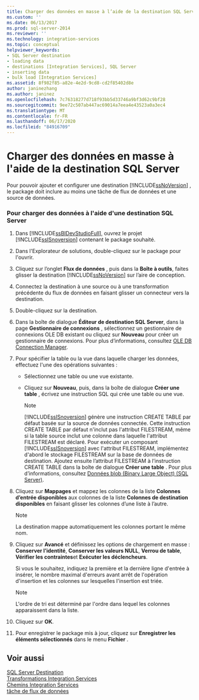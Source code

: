 ```yaml
---
title: Charger des données en masse à l’aide de la destination SQL Server | Microsoft Docs
ms.custom: ''
ms.date: 06/13/2017
ms.prod: sql-server-2014
ms.reviewer: ''
ms.technology: integration-services
ms.topic: conceptual
helpviewer_keywords:
- SQL Server destination
- loading data
- destinations [Integration Services], SQL Server
- inserting data
- bulk load [Integration Services]
ms.assetid: 8f982f85-a82e-4e2d-9cd8-cd2f85402d8e
author: janinezhang
ms.author: janinez
ms.openlocfilehash: 7c76318277d718f93bb5d33746a9bf3d62c9bf28
ms.sourcegitcommit: 9ee72c507ab447ac69014a7eea4e43523a0a3ec4
ms.translationtype: MT
ms.contentlocale: fr-FR
ms.lasthandoff: 06/17/2020
ms.locfileid: "84916709"
---
```

# <a name="bulk-load-data-by-using-the-sql-server-destination"></a>Charger des données en masse à l'aide de la destination SQL Server
  Pour pouvoir ajouter et configurer une destination [!INCLUDE[ssNoVersion](../../includes/ssnoversion-md.md)] , le package doit inclure au moins une tâche de flux de données et une source de données.  
  
### <a name="to-load-data-using-a-sql-server-destination"></a>Pour charger des données à l'aide d'une destination SQL Server  
  
1.  Dans [!INCLUDE[ssBIDevStudioFull](../../includes/ssbidevstudiofull-md.md)], ouvrez le projet [!INCLUDE[ssISnoversion](../../includes/ssisnoversion-md.md)] contenant le package souhaité.  
  
2.  Dans l'Explorateur de solutions, double-cliquez sur le package pour l'ouvrir.  
  
3.  Cliquez sur l’onglet **Flux de données** , puis dans la **Boîte à outils**, faites glisser la destination [!INCLUDE[ssNoVersion](../../includes/ssnoversion-md.md)] sur l’aire de conception.  
  
4.  Connectez la destination à une source ou à une transformation précédente du flux de données en faisant glisser un connecteur vers la destination.  
  
5.  Double-cliquez sur la destination.  
  
6.  Dans la boîte de dialogue **Éditeur de destination SQL Server**, dans la page **Gestionnaire de connexions** , sélectionnez un gestionnaire de connexions OLE DB existant ou cliquez sur **Nouveau** pour créer un gestionnaire de connexions. Pour plus d’informations, consultez [OLE DB Connection Manager](../connection-manager/ole-db-connection-manager.md).  
  
7.  Pour spécifier la table ou la vue dans laquelle charger les données, effectuez l'une des opérations suivantes :  
  
    -   Sélectionnez une table ou une vue existante.  
  
    -   Cliquez sur **Nouveau**, puis, dans la boîte de dialogue **Créer une table** , écrivez une instruction SQL qui crée une table ou une vue.  
  
        > [!NOTE]  
        >  [!INCLUDE[ssISnoversion](../../includes/ssisnoversion-md.md)] génère une instruction CREATE TABLE par défaut basée sur la source de données connectée. Cette instruction CREATE TABLE par défaut n'inclut pas l'attribut FILESTREAM, même si la table source inclut une colonne dans laquelle l'attribut FILESTREAM est déclaré. Pour exécuter un composant [!INCLUDE[ssISnoversion](../../includes/ssisnoversion-md.md)] avec l'attribut FILESTREAM, implémentez d'abord le stockage FILESTREAM sur la base de données de destination. Ajoutez ensuite l’attribut FILESTREAM à l’instruction CREATE TABLE dans la boîte de dialogue **Créer une table** . Pour plus d’informations, consultez [Données blob &#40;Binary Large Object&#41; &#40;SQL Server&#41;](../../relational-databases/blob/binary-large-object-blob-data-sql-server.md).  
  
8.  Cliquez sur **Mappages** et mappez les colonnes de la liste **Colonnes d’entrée disponibles** aux colonnes de la liste **Colonnes de destination disponibles** en faisant glisser les colonnes d’une liste à l’autre.  
  
    > [!NOTE]  
    >  La destination mappe automatiquement les colonnes portant le même nom.  
  
9. Cliquez sur **Avancé** et définissez les options de chargement en masse : **Conserver l’identité**, **Conserver les valeurs NULL**, **Verrou de table**, **Vérifier les contraintes**et **Exécuter les déclencheurs**.  
  
     Si vous le souhaitez, indiquez la première et la dernière ligne d'entrée à insérer, le nombre maximal d'erreurs avant arrêt de l'opération d'insertion et les colonnes sur lesquelles l'insertion est triée.  
  
    > [!NOTE]  
    >  L'ordre de tri est déterminé par l'ordre dans lequel les colonnes apparaissent dans la liste.  
  
10. Cliquez sur **OK**.  
  
11. Pour enregistrer le package mis à jour, cliquez sur **Enregistrer les éléments sélectionnés** dans le menu **Fichier** .  
  
## <a name="see-also"></a>Voir aussi  
 [SQL Server Destination](sql-server-destination.md)   
 [Transformations Integration Services](transformations/integration-services-transformations.md)   
 [Chemins Integration Services](integration-services-paths.md)   
 [tâche de flux de données](../control-flow/data-flow-task.md)  
  
  
